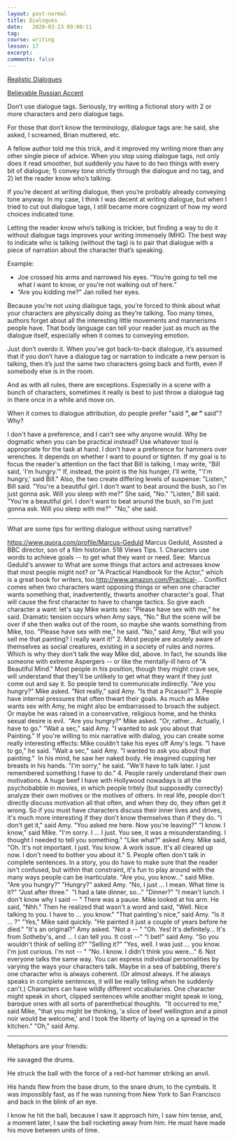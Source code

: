 ```yaml
---
layout: post-normal
title: Dialogues
date:   2020-03-23 09:00:11
tag:
course: writing
lesson: 17
excerpt:
comments: false
---
```




[Realistic Dialogues](https://www.quora.com/How-do-you-write-realistic-dialogue-between-characters/answer/Emily-Willmoth?ch=10&share=2e1f3ec7&srid=3HW0)

[Believable Russian Accent](https://www.quora.com/How-do-you-write-a-believable-Russian-accent/answer/Murphy-Barrett?ch=10&share=8a249551&srid=3HW0)

Don’t use dialogue tags. Seriously, try writing a fictional story with 2 or more characters and zero dialogue tags.

For those that don’t know the terminology, dialogue tags are: he said, she asked, I screamed, Brian muttered, etc.

A fellow author told me this trick, and it improved my writing more than any other single piece of advice. When you stop using dialogue tags, not only does it read smoother, but suddenly you have to do two things with every bit of dialogue; 1) convey tone strictly through the dialogue and no tag, and 2) let the reader know who’s talking.

If you’re decent at writing dialogue, then you’re probably already conveying tone anyway. In my case, I think I was decent at writing dialogue, but when I tried to cut out dialogue tags, I still became more cognizant of how my word choices indicated tone.

Letting the reader know who’s talking is trickier, but finding a way to do it without dialogue tags improves your writing immensely IMHO. The best way to indicate who is talking (without the tag) is to pair that dialogue with a piece of narration about the character that’s speaking.

Example:

- Joe crossed his arms and narrowed his eyes. “You’re going to tell me what I want to know, or you’re not walking out of here.”
- “Are you kidding me?” Jan rolled her eyes.

Because you’re not using dialogue tags, you’re forced to think about what your characters are physically doing as they’re talking. Too many times, authors forget about all the interesting little movements and mannerisms people have. That body language can tell your reader just as much as the dialogue itself, especially when it comes to conveying emotion.

Just don’t overdo it. When you’ve got back-to-back dialogue, it’s assumed that if you don’t have a dialogue tag or narration to indicate a new person is talking, then it’s just the same two characters going back and forth, even if somebody else is in the room.

And as with all rules, there are exceptions. Especially in a scene with a bunch of characters, sometimes it really is best to just throw a dialogue tag in there once in a while and move on.



When it comes to dialogue attribution, do people prefer "said ____", or "____ said"? Why?


I don't have a preference, and I can't see why anyone would. Why be dogmatic when you can be practical instead? Use whatever tool is appropriate for the task at hand. I don't have a preference for hammers over wrenches. It depends on whether I want to pound or tighten. If my goal is to focus the reader's attention on the fact that Bill is talking, I may write, "Bill said, 'I'm hungry.'" If, instead, the point is the his hunger, I'll write, "'I'm hungry,' said Bill." Also, the two create differing levels of suspense: "Listen," Bill said. "You're a beautiful girl. I don't want to beat around the bush, so I'm just gonna ask. Will you sleep with me?" She said, "No." "Listen," Bill said. "You're a beautiful girl. I don't want to beat around the bush, so I'm just gonna ask. Will you sleep with me?" 
"No," she said.

----

What are some tips for writing dialogue without using narrative?

https://www.quora.com/profile/Marcus-Geduld
Marcus Geduld, Assisted a BBC director, son of a film historian.
518 Views
Tips. 1. Characters use words to achieve goals -- to get what they want or need. See:  Marcus Geduld's answer to What are some things that actors and actresses know that most people might not? or "A Practical Handbook for the Actor," which is a great book for writers, too.http://www.amazon.com/Practical-... Conflict comes when two characters want opposing things or when one character wants something that, inadvertently, thwarts another character's goal. That will cause the first character to have to change tactics. So give each character a want: let's say Mike wants sex:
	"Please have sex with me," he said.
 Dramatic tension occurs when Amy says, "No." But the scene will be over if she then walks out of the room, so maybe she wants something from Mike, too.
	"Please have sex with me," he said. "No," said Amy, "But will you sell me that painting? I really want it!"
 2. Most people are acutely aware of themselves as social creatures, existing in a society of rules and norms. Which is why they don't talk the way Mike did, above. In fact, he sounds like someone with extreme Aspergers -- or like the mentally-ill hero of "A Beautiful Mind." Most people in his position, though they might crave sex, will understand that they'll be unlikely to get what they want if they just come out and say it. So people tend to communicate indirectly.
	"Are you hungry?" Mike asked. "Not really," said Amy. "Is that a Picasso?"
 3. People have internal pressures that often thwart their goals. As much as Mike wants sex with Amy, he might also be embarrassed to broach the subject. Or maybe he was raised in a conservative, religious home, and he thinks sexual desire is evil. 
	"Are you hungry?" Mike asked. "Or, rather... Actually, I have to go." "Wait a sec," said Amy. "I wanted to ask you about that Painting."
 If you're willing to mix narrative with dialog, you can create some really interesting effects:
	Mike couldn't take his eyes off Amy's legs. "I have to go," he said. "Wait a sec," said Amy. "I wanted to ask you about that painting."  In his mind, he saw her naked body. He imagined cupping her breasts in his hands. "I'm sorry," he said. "We'll have to talk later. I just remembered something I have to do."
 4. People rarely understand their own motivations. A huge beef I have with Hollywood nowadays is all the psychobabble in movies, in which people tritely (but supposedly correctly) analyze their own motives or the motives of others. In real life, people don't directly discuss motivation all that often, and when they do, they often get it wrong. So if you must have characters discuss their inner lives and drives, it's much more interesting if they don't know themselves than if they do.
	"I don't get it," said Amy. "You asked me here. Now you're leaving?" "I know. I know," said Mike. "I'm sorry. I ... I just. You see, it was a misunderstanding. I thought I needed to tell you something." "Like what?" asked Amy. Mike said, "Oh. It's not important. I just. You know. A work issue. It's all cleared up now. I don't need to bother you about it."
 5. People often don't talk in complete sentences. In a story, you do have to make sure that the reader isn't confused, but within that constraint, it's fun to play around with the many ways people can be inarticulate.
	"Are you, you know..." said Mike. "Are you hungry?" "Hungry?" asked Amy. "No, I just ... I mean. What time is it?" "Just after three."  "I had a late dinner, so..." "Dinner?" "I mean't lunch. I don't know why I said -- " There was a pause. Mike looked at his arm. He said, "Nhh." Then he realized that wasn't a word and said, "Well. Nice talking to you. I have to ... you know." "That painting's nice," said Amy. "Is it ... ?" "Yes," Mike said quickly. "He painted it just a couple of years before he died." "It's an original?" Amy asked. "Not a -- " "Oh. Yes! It's definitely... It's from Sotheby's, and ... I can tell you. It cost --" "I bet!" said Amy. "So you wouldn't think of selling it?" "Selling it?" "Yes, well. I was just ... you know. I'm just curious. I'm not -- " "No. I know. I didn't think you were..."
 6. Not everyone talks the same way. You can express individual personalities by varying the ways your characters talk. Maybe in a sea of babbling, there's one character who is always coherent. (Or almost always. If he always speaks in complete sentences, it will be really telling when he suddenly can't.) Characters can have wildly different vocabularies. One character might speak in short, clipped sentences while another might speak in long, baroque ones with all sorts of parenthetical thoughts. 
"It occurred to me," said Mike, "that you might be thinking, 'a slice of beef wellington and a pinot noir would be welcome,' and I took the liberty of laying on a spread in the kitchen."
"Oh," said Amy.


----

Metaphors are your friends:

He savaged the drums.

He struck the ball with the force of a red-hot hammer striking an anvil.

His hands flew from the base drum, to the snare drum, to the cymbals. It was impossibly fast, as if he was running from New York to San Francisco and back in the blink of an eye.

I know he hit the ball, because I saw it approach him, I saw him tense, and, a moment later, I saw the ball rocketing away from him. He must have made his move between units of time.